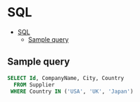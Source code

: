 # SQL

<!--ts-->
* [SQL](sql.md#sql)
   * [Sample query](sql.md#sample-query)

<!-- Added by: runner, at: Tue May 25 13:34:29 UTC 2021 -->

<!--te-->

## Sample query

```sql
SELECT Id, CompanyName, City, Country
  FROM Supplier
 WHERE Country IN ('USA', 'UK', 'Japan')
```
